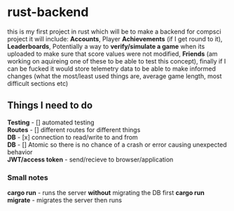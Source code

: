 # rust-backend

this is my first project in rust which will be to make a backend for compsci project
it will include: **Accounts**, Player **Achievements** (if I get round to it), **Leaderboards**, Potentially a way to **verify/simulate a game** when its uploaded to make sure that score values were not modified, **Friends** (am working on aquireing one of these to be able to test this concept), finally if I can be fucked it would store telemetry data to be able to make informed changes (what the most/least used things are, average game length, most difficult sections etc)

## Things I need to do

**Testing** - [] automated testing  
**Routes** - [] different routes for different things  
**DB** - [x] connection to read/write to and from  
**DB** - [] Atomic so there is no chance of a crash or error causing unexpected behavior  
**JWT/access token** - send/recieve to browser/application
<!-- **JWT** - caches to browser so that it can be stored between site visits -->

### Small notes

**cargo run** - runs the server **without** migrating the DB first
**cargo run migrate** - migrates the server then runs
